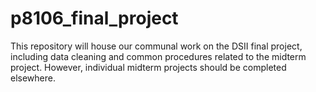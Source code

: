 # p8106_final_project
This repository will house our communal work on the DSII final project, including data cleaning and common procedures related to the midterm project. However, individual midterm projects should be completed elsewhere.
